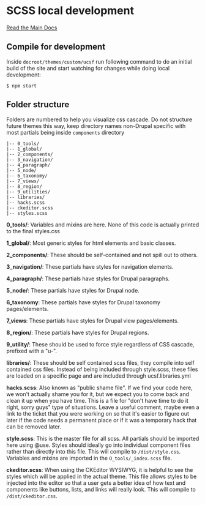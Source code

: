 # SCSS local development
[Read the Main Docs](../README.md)

## Compile for development
Inside `docroot/themes/custom/ucsf` run following command to do an initial build of the site and start watching for changes while doing
local development:
```
$ npm start
```

## Folder structure ##
Folders are numbered to help you visualize css cascade. Do not structure future themes this way, keep directory names non-Drupal specific with
most partials being inside `components` directory
```
|-- 0_tools/
|-- 1_global/
|-- 2_components/
|-- 3_navigation/
|-- 4_paragraph/
|-- 5_node/
|-- 6_taxonomy/
|-- 7_views/
|-- 8_region/
|-- 9_utilities/
|-- libraries/
|-- hacks.scss
|-- ckeditor.scss
|-- styles.scss
```
**0_tools/**: Variables and mixins are here. None of this code is actually printed to the final styles.css

**1_global/**: Most generic styles for html elements and basic classes.

**2_components/**: These should be self-contained and not spill out to others.

**3_navigation/**: These partials have styles for navigation elements.

**4_paragraph/**: These partials have styles for Drupal paragraphs.

**5_node/**: These partials have styles for Drupal node.

**6_taxonomy**: These partials have styles for Drupal taxonomy pages/elements.

**7_views**: These partials have styles for Drupal view pages/elements.

**8_region/**: These partials have styles for Drupal regions.

**9_utility/**: These should be used to force style regardless of CSS cascade, prefixed with a "u-".

**libraries/**: These should be self contained scss files, they compile into self contained css files.
Instead of being included through style.scss, these files are loaded on a specific page and are included through ucsf.libraries.yml

**hacks.scss**: Also known as "public shame file". If we find your code here, we won't actually shame you for it, but we expect you to come back and clean it up when you have time. This is a file for "don't have time to do it right, sorry guys" type of situations.
Leave a useful comment, maybe even a link to the ticket that you were working on
so that it's easier to figure out later if the code needs a permanent place or if
it was a temporary hack that can be removed later.

**style.scss**: This is the master file for all scss. All partials should be imported here using @use. Styles should ideally go into individual component files rather than directly into this file. This will compile to `/dist/style.css`. Variables and mixins are imported in the `O_tools/_index.scss` file.

**ckeditor.scss**: When using the CKEditor WYSIWYG, it is helpful to see the styles which will be applied in the actual theme. This file allows styles to be injected into the editor so that a user gets a better idea of how text and components like buttons, lists, and links will really look. This will compile to `/dist/ckeditor.css`.
